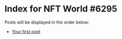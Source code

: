 # Index for NFT World #6295
Posts will be displayed in the order below:

- [Your first post](./001-first.md)

